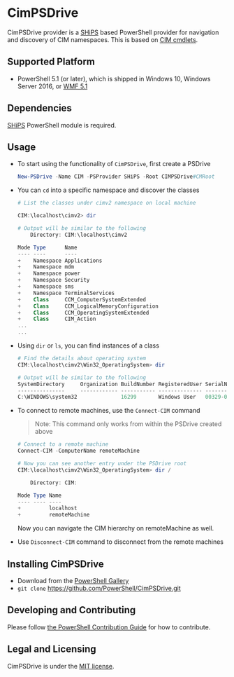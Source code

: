 # CimPSDrive

CimPSDrive provider is a [SHiPS](https://github.com/PowerShell/SHiPS) based PowerShell provider for navigation and discovery of CIM namespaces.
This is based on [CIM cmdlets][cim].

## Supported Platform

- PowerShell 5.1 (or later), which is shipped in Windows 10, Windows Server 2016, or [WMF 5.1][wmf51]

## Dependencies

[SHiPS](https://github.com/PowerShell/SHiPS) PowerShell module is required.

## Usage

- To start using the functionality of `CimPSDrive`, first create a PSDrive

    ```powershell
    New-PSDrive -Name CIM -PSProvider SHiPS -Root CIMPSDrive#CMRoot
    ```

- You can `cd` into a specific namespace and discover the classes
    ```powershell
    # List the classes under cimv2 namespace on local machine

    CIM:\localhost\cimv2> dir

    # Output will be similar to the following
        Directory: CIM:\localhost\cimv2

    Mode Type      Name
    ---- ----      ----
    +    Namespace Applications
    +    Namespace mdm
    +    Namespace power
    +    Namespace Security
    +    Namespace sms
    +    Namespace TerminalServices
    +    Class     CCM_ComputerSystemExtended
    +    Class     CCM_LogicalMemoryConfiguration
    +    Class     CCM_OperatingSystemExtended
    +    Class     CIM_Action
    ...
    ...
    ```

- Using `dir` or `ls`, you can find instances of a class

    ```powershell
    # Find the details about operating system
    CIM:\localhost\cimv2\Win32_OperatingSystem> dir

    # Output will be similar to the following
    SystemDirectory     Organization BuildNumber RegisteredUser SerialNumber            Version    PSComputerName
    ---------------     ------------ ----------- -------------- ------------            -------    --------------
    C:\WINDOWS\system32              16299       Windows User   00329-00000-00003-AA424 10.0.16299 localhost
    ```

- To connect to remote machines, use the `Connect-CIM` command
    > Note: This command only  works from within the PSDrive created above

    ```powershell
    # Connect to a remote machine
    Connect-CIM -ComputerName remoteMachine

    # Now you can see another entry under the PSDrive root
    CIM:\localhost\cimv2\Win32_OperatingSystem> dir /

        Directory: CIM:

    Mode Type Name
    ---- ---- ----
    +         localhost
    +         remoteMachine
    ```

    Now you can navigate the CIM hierarchy on remoteMachine as well.

- Use `Disconnect-CIM` command to disconnect from the remote machines

## Installing CimPSDrive

- Download from the [PowerShell Gallery][psgallery]
- `git clone` https://github.com/PowerShell/CimPSDrive.git

## Developing and Contributing

Please follow [the PowerShell Contribution Guide][contribution] for how to contribute.

## Legal and Licensing

CimPSDrive is under the [MIT license][license].

[cim]: https://docs.microsoft.com/en-us/powershell/module/cimcmdlets
[wmf51]: https://www.microsoft.com/en-us/download/details.aspx?id=54616
[psgallery]: https://www.powershellgallery.com/packages/CimPSDrive
[contribution]: https://github.com/PowerShell/PowerShell/blob/master/.github/CONTRIBUTING.md
[license]: LICENSE.txt
